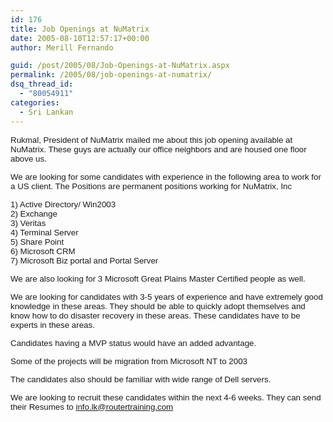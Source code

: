 ```yaml
---
id: 176
title: Job Openings at NuMatrix
date: 2005-08-10T12:57:17+00:00
author: Merill Fernando

guid: /post/2005/08/Job-Openings-at-NuMatrix.aspx
permalink: /2005/08/job-openings-at-numatrix/
dsq_thread_id:
  - "80054911"
categories:
  - Sri Lankan
---
```

<p class="MsoNormal"><font face="Arial" size="2"><span style="font-size: 10pt; font-family: Arial;">Rukmal,
President of NuMatrix mailed me about this job opening available at
NuMatrix. These guys are actually our office neighbors and are housed
one floor above us. <br>
</span></font></p>
<p class="MsoNormal"><font face="Arial" size="2"><span style="font-size: 10pt; font-family: Arial;">We are looking for some candidates 
with experience in the following area to work for a <st1:place style="background-position: left bottom; background-image: url(res://ietag.dll/#34/#1001); background-repeat: repeat-x;" tabindex="0" w:st="on"><st1:country-region w:st="on">US</st1:country-region></st1:place> client. The Positions are 
permanent positions working for NuMatrix, Inc</span></font><o:p></o:p></p>









<p class="MsoNormal"><font face="Arial" size="2"><span style="font-size: 10pt; font-family: Arial;">1) Active Directory/ 
Win2003<br>
2) 
Exchange<br>
3) 
Veritas<br>
4) Terminal 
Server<br>
5) Share 
Point<br>
6) Microsoft 
CRM<br>
7) Microsoft Biz portal and Portal 
Server</span></font><o:p></o:p></p>


<p class="MsoNormal"><font face="Arial" size="2"><span style="font-size: 10pt; font-family: Arial;">We are also looking for 3 Microsoft 
Great Plains Master Certified people as well. </span></font><o:p></o:p></p>


<p class="MsoNormal"><font face="Arial" size="2"><span style="font-size: 10pt; font-family: Arial;">We are looking for candidates with 
3-5 years of experience and have extremely good knowledge in these areas. They 
should be able to quickly adopt themselves and know how to do disaster recovery 
in these areas. These candidates have to be experts in these 
areas. </span></font><o:p></o:p></p>


<p class="MsoNormal"><font face="Arial" size="2"><span style="font-size: 10pt; font-family: Arial;">Candidates having a MVP status would 
have an added advantage. </span></font><o:p></o:p></p>


<p class="MsoNormal"><font face="Arial" size="2"><span style="font-size: 10pt; font-family: Arial;">Some of the projects will be 
migration from Microsoft NT to 2003 </span></font><o:p></o:p></p>


<p class="MsoNormal"><font face="Arial" size="2"><span style="font-size: 10pt; font-family: Arial;">The candidates also should be 
familiar with wide range of Dell servers. </span></font><o:p></o:p></p>

<p class="MsoNormal"><font face="Arial" size="2"><span style="font-size: 10pt; font-family: Arial;">We are looking to recruit these 
candidates within the next 4-6 weeks. They can send their Resumes to <a title="mailto:info.lk@routertraining.com" href="mailto:info.lk@routertraining.com">info.lk@routertraining.com</a>&nbsp;&nbsp;&nbsp;&nbsp;&nbsp;&nbsp;&nbsp;&nbsp;&nbsp;&nbsp;&nbsp; 
</span></font><o:p></o:p></p>
